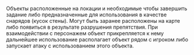 Объекты расположенные на локации и необходимые чтобы завершить задание либо предназначенные для использования в качестве снарядов (кусок стены). Могут быть заранее расположены на карте либо появиться в результате разрушения препятствия. При взаимодействии с персонажем объект прикрепляется к нему дальнейшее использование располагает объект рядом с игроком либо запускает атаку с использованием этого объекта.